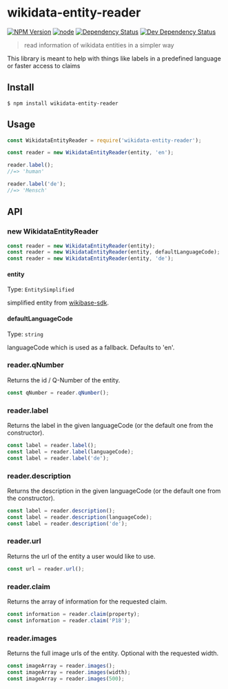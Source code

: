 # wikidata-entity-reader

[![NPM Version](https://img.shields.io/npm/v/wikidata-entity-reader.svg)](https://www.npmjs.com/package/wikidata-entity-reader)
[![node](https://img.shields.io/node/v/wikidata-entity-reader.svg)](https://www.npmjs.com/package/wikidata-entity-reader)
[![Dependency Status](https://david-dm.org/EdJoPaTo/wikidata-entity-reader/status.svg)](https://david-dm.org/EdJoPaTo/wikidata-entity-reader)
[![Dev Dependency Status](https://david-dm.org/EdJoPaTo/wikidata-entity-reader/dev-status.svg)](https://david-dm.org/EdJoPaTo/wikidata-entity-reader?type=dev)

> read information of wikidata entities in a simpler way

This library is meant to help with things like labels in a predefined language or faster access to claims


## Install

```
$ npm install wikidata-entity-reader
```


## Usage

```js
const WikidataEntityReader = require('wikidata-entity-reader');

const reader = new WikidataEntityReader(entity, 'en');

reader.label();
//=> 'human'

reader.label('de');
//=> 'Mensch'
```


## API

### new WikidataEntityReader

```js
const reader = new WikidataEntityReader(entity);
const reader = new WikidataEntityReader(entity, defaultLanguageCode);
const reader = new WikidataEntityReader(entity, 'de');
```

#### entity

Type: `EntitySimplified`

simplified entity from [wikibase-sdk](https://github.com/maxlath/wikibase-sdk).

#### defaultLanguageCode

Type: `string`

languageCode which is used as a fallback.
Defaults to 'en'.


### reader.qNumber

Returns the id / Q-Number of the entity.

```js
const qNumber = reader.qNumber();
```


### reader.label

Returns the label in the given languageCode (or the default one from the constructor).

```js
const label = reader.label();
const label = reader.label(languageCode);
const label = reader.label('de');
```


### reader.description

Returns the description in the given languageCode (or the default one from the constructor).

```js
const label = reader.description();
const label = reader.description(languageCode);
const label = reader.description('de');
```


### reader.url

Returns the url of the entity a user would like to use.

```js
const url = reader.url();
```


### reader.claim

Returns the array of information for the requested claim.

```js
const information = reader.claim(property);
const information = reader.claim('P18');
```


### reader.images

Returns the full image urls of the entity. Optional with the requested width.

```js
const imageArray = reader.images();
const imageArray = reader.images(width);
const imageArray = reader.images(500);
```
